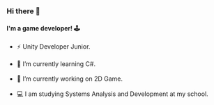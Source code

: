 ### Hi there 👋
#### I'm a game developer! 🕹
<ul>
  <li>⚡ Unity Developer Junior.</li>
</br>
<li>🌱 I’m currently learning C#.</li>
</br>
<li>🔭 I’m currently working on 2D Game.</li>
</br>
<li>💻 I am studying Systems Analysis and Development at my school.</li>
</ul>
<!--
**Pittersss/Pittersss** is a ✨ _special_ ✨ repository because its `README.md` (this file) appears on your GitHub profile.

Here are some ideas to get you started:

- 🔭 I’m currently working on ...
- 🌱 I’m currently learning ...
- 👯 I’m looking to collaborate on ...
- 🤔 I’m looking for help with ...
- 💬 Ask me about ...
- 📫 How to reach me: ...
- 😄 Pronouns: ...
- ⚡ Fun fact: ...
-->
